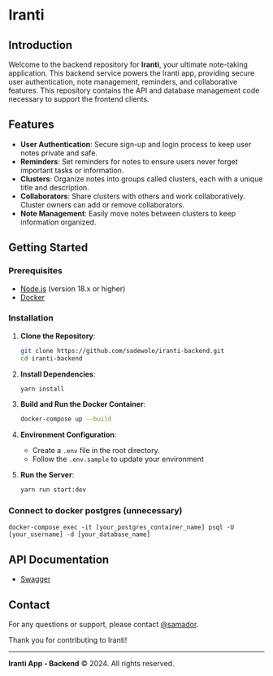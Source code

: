 # Iranti

## Introduction

Welcome to the backend repository for **Iranti**, your ultimate note-taking application. This backend service powers the Iranti app, providing secure user authentication, note management, reminders, and collaborative features. This repository contains the API and database management code necessary to support the frontend clients.

## Features

- **User Authentication**: Secure sign-up and login process to keep user notes private and safe.
- **Reminders**: Set reminders for notes to ensure users never forget important tasks or information.
- **Clusters**: Organize notes into groups called clusters, each with a unique title and description.
- **Collaborators**: Share clusters with others and work collaboratively. Cluster owners can add or remove collaborators.
- **Note Management**: Easily move notes between clusters to keep information organized.

## Getting Started

### Prerequisites

- [Node.js](https://nodejs.org/) (version 18.x or higher)
- [Docker](https://www.docker.com/)

### Installation

1. **Clone the Repository**:

   ```bash
   git clone https://github.com/sadewole/iranti-backend.git
   cd iranti-backend
   ```

2. **Install Dependencies**:

   ```bash
   yarn install
   ```

3. **Build and Run the Docker Container**:

   ```bash
   docker-compose up --build
   ```

4. **Environment Configuration**:

   - Create a `.env` file in the root directory.
   - Follow the `.env.sample` to update your environment

5. **Run the Server**:
   ```bash
   yarn run start:dev
   ```

### Connect to docker postgres (unnecessary)

```
docker-compose exec -it [your_postgres_container_name] psql -U [your_username] -d [your_database_name]
```

## API Documentation

- [Swagger](https://localhost:5500/api/docs)

## Contact

For any questions or support, please contact [@samador](https://twitter.com/samador9).

Thank you for contributing to Iranti!

---

**Iranti App - Backend** © 2024. All rights reserved.
